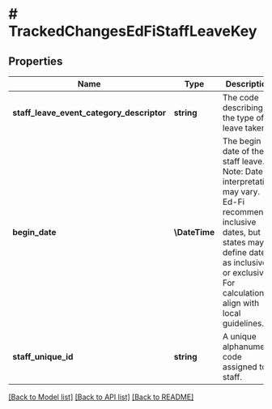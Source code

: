 # # TrackedChangesEdFiStaffLeaveKey

## Properties

Name | Type | Description | Notes
------------ | ------------- | ------------- | -------------
**staff_leave_event_category_descriptor** | **string** | The code describing the type of leave taken. | [optional]
**begin_date** | **\DateTime** | The begin date of the staff leave.  Note: Date interpretation may vary. Ed-Fi recommends inclusive dates, but states may define dates as inclusive or exclusive. For calculations, align with local guidelines. | [optional]
**staff_unique_id** | **string** | A unique alphanumeric code assigned to a staff. | [optional]

[[Back to Model list]](../../README.md#models) [[Back to API list]](../../README.md#endpoints) [[Back to README]](../../README.md)

